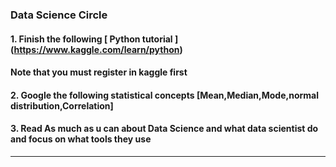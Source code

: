 ### **Data Science Circle**
#### 1. Finish the following [ Python tutorial ] (https://www.kaggle.com/learn/python)
#### Note that you **must register in kaggle first**
#### 2. Google the following statistical concepts [Mean,Median,Mode,normal distribution,Correlation]
#### 3. Read As much as u can about Data Science and what data scientist do and **focus** on what tools they use
__________________________________________________________________________________________________________________________________________
